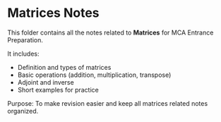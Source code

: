 # Matrices Notes

This folder contains all the notes related to **Matrices** for MCA Entrance Preparation.

It includes:
- Definition and types of matrices
- Basic operations (addition, multiplication, transpose)
- Adjoint and inverse
- Short examples for practice

Purpose: To make revision easier and keep all matrices related notes organized.
